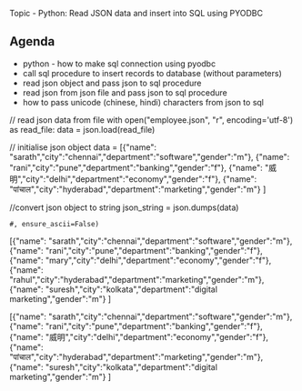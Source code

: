Topic - Python: Read JSON data and insert into SQL using PYODBC

Agenda
-------
* python - how to make sql connection using pyodbc
* call sql procedure to insert records to database (without parameters)
* read json object and pass json to sql procedure
* read json from json file and pass json to sql procedure
* how to pass unicode (chinese, hindi) characters from json to sql




// read json data from file
with open("employee.json", "r", encoding='utf-8') as read_file:
    data = json.load(read_file)

// initialise json object
data = [{"name": "sarath","city":"chennai","department":"software","gender":"m"}, 
  {"name": "rani","city":"pune","department":"banking","gender":"f"},
  {"name": "威明","city":"delhi","department":"economy","gender":"f"},
  {"name": "पांचाल","city":"hyderabad","department":"marketing","gender":"m"}
 ]

//convert json object to string
    json_string = json.dumps(data) 
	
	#, ensure_ascii=False)




[{"name": "sarath","city":"chennai","department":"software","gender":"m"}, 
{"name": "rani","city":"pune","department":"banking","gender":"f"},
{"name": "mary","city":"delhi","department":"economy","gender":"f"},
{"name": "rahul","city":"hyderabad","department":"marketing","gender":"m"},
{"name": "suresh","city":"kolkata","department":"digital marketing","gender":"m"}
]


[{"name": "sarath","city":"chennai","department":"software","gender":"m"}, 
{"name": "rani","city":"pune","department":"banking","gender":"f"},
{"name": "威明","city":"delhi","department":"economy","gender":"f"},
{"name": "पांचाल","city":"hyderabad","department":"marketing","gender":"m"},
{"name": "suresh","city":"kolkata","department":"digital marketing","gender":"m"}
]






